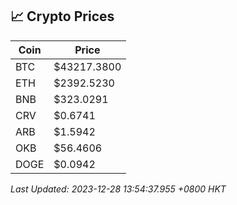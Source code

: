 ## 📈 Crypto Prices

| Coin | Price |
| ---- | ----- |
| BTC | $43217.3800 |
| ETH | $2392.5230 |
| BNB | $323.0291 |
| CRV | $0.6741 |
| ARB | $1.5942 |
| OKB | $56.4606 |
| DOGE | $0.0942 |

_Last Updated: 2023-12-28 13:54:37.955 +0800 HKT_